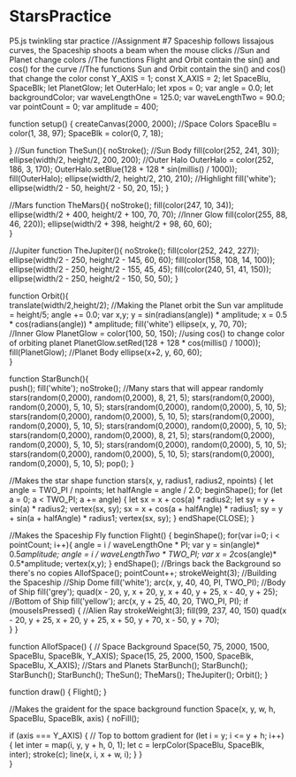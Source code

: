 # StarsPractice
P5.js twinkling star practice 
//Assignment #7 Spaceship follows lissajous curves, the Spaceship shoots a beam when the mouse clicks
//Sun and Planet change colors
//The functions Flight and Orbit contain the sin() and cos() for the curve
//The functions Sun and Orbit contain the sin() and cos() that change the color 
const Y_AXIS = 1;
const X_AXIS = 2;
let SpaceBlu, SpaceBlk;
let PlanetGlow;
let OuterHalo;
let xpos = 0;
var angle = 0.0;
let backgroundColor;
var waveLengthOne = 125.0;
var waveLengthTwo = 90.0;
var pointCount = 0;
var amplitude = 400;

function setup() {
	createCanvas(2000, 2000);
	//Space Colors
	SpaceBlu = color(1, 38, 97);
  SpaceBlk = color(0, 7, 18);
	
}
//Sun
function TheSun(){
  noStroke();
	//Sun Body
	fill(color(252, 241, 30));
	ellipse(width/2, height/2, 200, 200);
	//Outer Halo
	OuterHalo = color(252, 186, 3, 170);
	OuterHalo.setBlue(128 + 128 * sin(millis() / 1000));
	fill(OuterHalo);
	ellipse(width/2, height/2, 210, 210);
	//Highlight
	fill('white');
  ellipse(width/2 - 50, height/2 - 50, 20, 15);
 }

//Mars
function TheMars(){
	noStroke();
	fill(color(247, 10, 34));
	ellipse(width/2 + 400, height/2 + 100, 70, 70);	
	//Inner Glow
	fill(color(255, 88, 46, 220));
	ellipse(width/2 + 398, height/2 + 98, 60, 60);	
 }

//Jupiter
function TheJupiter(){
	noStroke();
	fill(color(252, 242, 227));
	ellipse(width/2 - 250, height/2 - 145, 60, 60);
	fill(color(158, 108, 14, 100));
	ellipse(width/2 - 250, height/2 - 155, 45, 45);
	fill(color(240, 51, 41, 150));
	ellipse(width/2 - 250, height/2 - 150, 50, 50);
 }


function Orbit(){	
	translate(width/2,height/2);
  //Making the Planet orbit the Sun
	var amplitude = height/5;
  angle += 0.0;
  var x,y;
  y = sin(radians(angle)) * amplitude;
  x = 0.5 * cos(radians(angle)) * amplitude;
	fill('white')
	ellipse(x, y, 70, 70);	
	//Inner Glow
	PlanetGlow = color(100, 50, 150);
	//using cos() to change color of orbiting planet
	PlanetGlow.setRed(128 + 128 * cos(millis() / 1000));
	fill(PlanetGlow);
	//Planet Body
	ellipse(x+2, y, 60, 60);	
 }

function StarBunch(){	
	push();
  fill('white');
	noStroke();
	//Many stars that will appear randomly
	stars(random(0,2000), random(0,2000), 8, 21, 5);
	stars(random(0,2000), random(0,2000), 5, 10, 5);
  stars(random(0,2000), random(0,2000), 5, 10, 5);
	stars(random(0,2000), random(0,2000), 5, 10, 5);
	stars(random(0,2000), random(0,2000), 5, 10, 5);
	stars(random(0,2000), random(0,2000), 5, 10, 5);
	stars(random(0,2000), random(0,2000), 8, 21, 5);
	stars(random(0,2000), random(0,2000), 5, 10, 5);
	stars(random(0,2000), random(0,2000), 5, 10, 5);
	stars(random(0,2000), random(0,2000), 5, 10, 5);
	stars(random(0,2000), random(0,2000), 5, 10, 5);
  pop();
 }

//Makes the star shape
function stars(x, y, radius1, radius2, npoints) {
  let angle = TWO_PI / npoints;
  let halfAngle = angle / 2.0;
  beginShape();
  for (let a = 0; a < TWO_PI; a += angle) {
    let sx = x + cos(a) * radius2;
    let sy = y + sin(a) * radius2;
    vertex(sx, sy);
    sx = x + cos(a + halfAngle) * radius1;
    sy = y + sin(a + halfAngle) * radius1;
    vertex(sx, sy);
  }
   endShape(CLOSE);
  }

//Makes the Spaceship Fly
function Flight() {	
beginShape();
  for(var i=0; i < pointCount; i++){
    angle = i / waveLengthOne * PI;
    var y = sin(angle)* 0.5*amplitude;
    angle = i / waveLengthTwo * TWO_PI;
    var x = 2*cos(angle)* 0.5*amplitude;
    vertex(x,y); 
	}
  endShape();
	//Brings back the Background so there's no copies 
	AllofSpace();
  pointCount++;
	strokeWeight(3);
	//Building the Spaceship
	//Ship Dome
	fill('white');
	arc(x, y, 40, 40, PI, TWO_PI);
	//Body of Ship
	fill('grey');
	quad(x - 20, y, x + 20, y, x + 40, y + 25, x - 40, y + 25);
	//Bottom of Ship
	fill('yellow');
	arc(x, y + 25, 40, 20, TWO_PI, PI);
	if (mouseIsPressed) {
	  //Alien Ray
	  strokeWeight(3);
	  fill(99, 237, 40, 150)
	  quad(x - 20, y + 25, x + 20, y + 25, x + 50, y + 70, x - 50, y + 70);	    
	}
 }

function AllofSpace() {
	// Space Background
  Space(50, 75, 2000, 1500, SpaceBlu, SpaceBlk, Y_AXIS);
  Space(15, 25, 2000, 1500, SpaceBlk, SpaceBlu, X_AXIS);
	//Stars and Planets
	StarBunch();
	StarBunch();
	StarBunch();
	StarBunch();
	TheSun(); 
	TheMars();
	TheJupiter();
	Orbit();
 }

function draw() {
  Flight();
 }

//Makes the graident for the space background
function Space(x, y, w, h, SpaceBlu, SpaceBlk, axis) {
  noFill();

  if (axis === Y_AXIS) {
    // Top to bottom gradient
    for (let i = y; i <= y + h; i++) {
      let inter = map(i, y, y + h, 0, 1);
      let c = lerpColor(SpaceBlu, SpaceBlk, inter);
      stroke(c);
      line(x, i, x + w, i);
    }
  } 		
}

